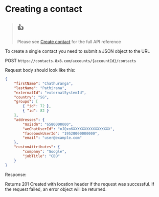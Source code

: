 # Creating a contact

> 👍
> -
>
> Please see [Create contact](/connect/reference/create-contact) for the full API reference
>
>

To create a single contact you need to submit a JSON object to the URL  

POST `https://contacts.8x8.com/accounts/{accountId}/contacts`

Request body should look like this:

```json
{
    "firstName": "Chathuranga",
    "lastName": "Pathirana",
    "externalId": "externalSystemId",
    "country": "SG",
    "groups": [
        { "id": 72 },
        { "id": 82 }
    ],
    "addresses": {
        "msisdn": "6580000000",
        "weChatUserId": "oJQxo6XXXXXXXXXXXXXXXXX",
        "facebookUserId": "19520000000000",
        "email": "user@example.com"
    },
    "customAttributes": {
        "company": "Google",
        "jobTitle": "CEO"
    }
}

```

Response:  

Returns 201 Created with location header if the request was successful. If the request failed, an error object will be returned.
